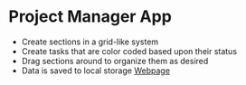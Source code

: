 # Project Manager App
- Create sections in a grid-like system
- Create tasks that are color coded based upon their status
- Drag sections around to organize them as desired
- Data is saved to local storage
[Webpage](https://brianhuang56.github.io/odin-todo-list/)

